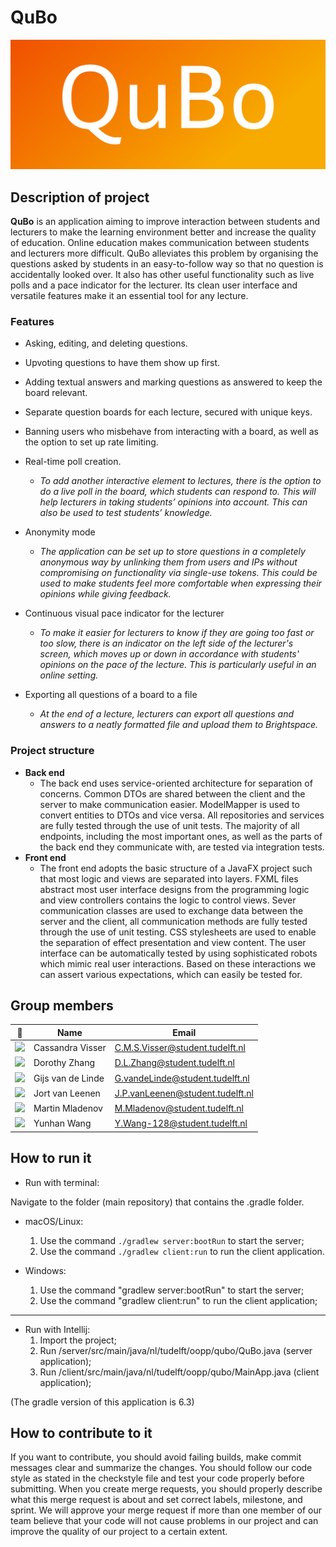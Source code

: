 # QuBo

![QuBo logo](/docs/img/cover.png "QuBo logo")

## Description of project
**QuBo** is an application aiming to improve interaction between students and lecturers to make the learning environment better and increase the quality of education.
Online education makes communication between students and lecturers more difficult. QuBo alleviates this problem by organising the questions asked by students in an easy-to-follow way so that no question is accidentally looked over. It also has other useful functionality such as live polls and a pace indicator for the lecturer. Its clean user interface and versatile features make it an essential tool for any lecture.

### Features

- Asking, editing, and deleting questions.
- Upvoting questions to have them show up first.
- Adding textual answers and marking questions as answered to keep the board relevant.
- Separate question boards for each lecture, secured with unique keys.
- Banning users who misbehave from interacting with a board, as well as the option to set up rate limiting.

- Real-time poll creation.
    - _To add another interactive element to lectures, there is the option to do a live poll in the board, which students can respond to. This will help lecturers in taking students’ opinions into account. This can also be used to test students’ knowledge._

- Anonymity mode
    - _The application can be set up to store questions in a completely anonymous way by unlinking them from users and IPs without compromising on functionality via single-use tokens. This could be used to make students feel more comfortable when expressing their opinions while giving feedback._

- Continuous visual pace indicator for the lecturer
    - _To make it easier for lecturers to know if they are going too fast or too slow, there is an indicator on the left side of the lecturer's screen, which moves up or down in accordance with students' opinions on the pace of the lecture. This is particularly useful in an online setting._

- Exporting all questions of a board to a file
    - _At the end of a lecture, lecturers can export all questions and answers to a neatly formatted file and upload them to Brightspace._

### Project structure
- **Back end**
    - The back end uses service-oriented architecture for separation of concerns. Common DTOs are shared between the client and the server to make communication easier. ModelMapper is used to convert entities to DTOs and vice versa. All repositories and services are fully tested through the use of unit tests. The majority of all endpoints, including the most important ones, as well as the parts of the back end they communicate with, are tested via integration tests.
- **Front end**
    - The front end adopts the basic structure of a JavaFX project such that most logic and views are separated into layers. FXML files abstract most user interface designs from the programming logic and view controllers contains the logic to control views. Sever communication classes are used to exchange data between the server and the client, all communication methods are fully tested through the use of unit testing. CSS stylesheets are used to enable the separation of effect presentation and view content. The user interface can be automatically tested by using sophisticated robots which mimic real user interactions. Based on these interactions we can assert various expectations, which can easily be tested for.
## Group members

| 📸 | Name | Email |
|---|---|---|
| <img src="https://gitlab.ewi.tudelft.nl/uploads/-/system/user/avatar/3532/avatar.png?width=400" width="50">  | Cassandra Visser | C.M.S.Visser@student.tudelft.nl |
| <img src="https://gitlab.ewi.tudelft.nl/uploads/-/system/user/avatar/3531/avatar.png?width=400" width="50"> | Dorothy Zhang | D.L.Zhang@student.tudelft.nl |
| <img src="https://gitlab.ewi.tudelft.nl/uploads/-/system/user/avatar/3096/avatar.png?width=400" width="50"/> | Gijs van de Linde | G.vandeLinde@student.tudelft.nl |
| <img src="https://gitlab.ewi.tudelft.nl/uploads/-/system/user/avatar/3534/avatar.png?width=400" width="50"/> | Jort van Leenen | J.P.vanLeenen@student.tudelft.nl |
| <img src="https://gitlab.ewi.tudelft.nl/uploads/-/system/user/avatar/3404/avatar.png?width=400" width="50"> | Martin Mladenov | M.Mladenov@student.tudelft.nl |
| <img src="https://gitlab.ewi.tudelft.nl/uploads/-/system/user/avatar/3533/avatar.png?width=400" width="50"/> | Yunhan Wang | Y.Wang-128@student.tudelft.nl |

## How to run it
- Run with terminal:

Navigate to the folder (main repository) that contains the .gradle folder.

- macOS/Linux: 
    1. Use the command `./gradlew server:bootRun` to start the server;
    2. Use the command `./gradlew client:run` to run the client application.

- Windows:
    1. Use the command "gradlew server:bootRun" to start the server;
    2. Use the command "gradlew client:run" to run the client application;

---
- Run with Intellij:
    1. Import the project;
    2. Run /server/src/main/java/nl/tudelft/oopp/qubo/QuBo.java (server application);
    3. Run /client/src/main/java/nl/tudelft/oopp/qubo/MainApp.java (client application);

(The gradle version of this application is 6.3)

## How to contribute to it

If you want to contribute, you should avoid failing builds, make commit messages clear and summarize the changes. You should follow our code style as stated in the checkstyle file and test your code properly before submitting. When you create merge requests, you should properly describe what this merge request is about and set correct labels, milestone, and sprint. We will approve your merge request if more than one member of our team believe that your code will not cause problems in our project and can improve the quality of our project to a certain extent.

